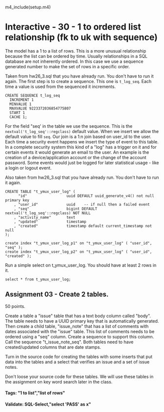 
m4_include(setup.m4)

# Interactive - 30 - 1 to ordered list relationship		(fk to uk with sequence)


The model has a 1 to a list of rows.  This is a more unusual relationship
because the list can be ordered by time.  Usually relationships in a SQL
database are not inherently ordered.  In  this case we use a sequence 
generated number to make the set of rows in a specific order.


Taken from hw26_3.sql that you have already run.
You don't have to run it again.
The first step is to create a sequence.   This one is `t_log_seq`.
Each time a value is used from the sequenced it increments.


```
CREATE SEQUENCE t_log_seq
  INCREMENT 1
  MINVALUE 1
  MAXVALUE 9223372036854775807
  START 1
  CACHE 1;

```

For the field "seq' in the table we use the sequence.  This is
the `nextval('t_log_seq'::regclass)` default value.  When we insert
we allow the default value to fill `seq`.   Our join is a 1:n join
based on user_id to the user.  Each time a security event happens
we insert the type of event to this table.   In a complete
security system this kind of a "log" has a trigger on it and
for certain events it would generate an email to the user.  An
example is the creation of a device/application account or the
change of the account password.   Some events would just be logged
for later statistical usage - like a login or logout event.

Also taken from hw26_3.sql that you have already run.
You don't have to run it again.

```
CREATE TABLE "t_ymux_user_log" (
	  "id"					uuid DEFAULT uuid_generate_v4() not null primary key
	, "user_id"				uuid 	-- if null then a failed event
	, "seq"	 				bigint DEFAULT nextval('t_log_seq'::regclass) NOT NULL 
	, "activity_name"		text
	, "updated" 			timestamp
	, "created" 			timestamp default current_timestamp not null
);

create index "t_ymux_user_log_p1" on "t_ymux_user_log" ( "user_id", "seq" );
create index "t_ymux_user_log_p2" on "t_ymux_user_log" ( "user_id", "created" );
```

Run a simple select on t_ymux_user_log.  You should have at least 2 rows in
it.

```
select * from t_ymux_user_log;
```


## Assignment 03 - Create 2 tables.   

50 points.

Create a table a "issue" table that has a text body column called "body".
The table needs to have a UUID primary key that is automatically generated.
Then create a child table, "issue_note" that has a list of comments with dates associated
with the "issue" table.   This list of comments needs to be ordered using
a "seq" column.   Create a sequence to support this column.  Call the sequence "t_issue_note_seq".
Both tables need to have created/updated columns that are date stamps.

Turn in the source code for creating the tables with some inserts that put 
data into the tables and a select that verifies an issue and a set of
issue notes.

Don't loose your source code for these tables.
We will use these tables in the assignment on key word search later in the class.



#### Tags: "1 to list","list of rows"

#### Validate: SQL-Select,"select 'PASS' as x"
